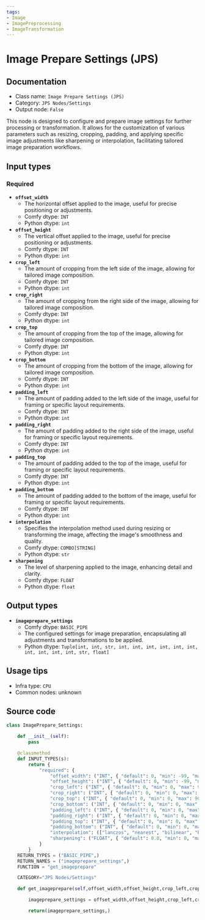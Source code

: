 ```yaml
---
tags:
- Image
- ImagePreprocessing
- ImageTransformation
---
```


# Image Prepare Settings (JPS)
## Documentation
- Class name: `Image Prepare Settings (JPS)`
- Category: `JPS Nodes/Settings`
- Output node: `False`

This node is designed to configure and prepare image settings for further processing or transformation. It allows for the customization of various parameters such as resizing, cropping, padding, and applying specific image adjustments like sharpening or interpolation, facilitating tailored image preparation workflows.
## Input types
### Required
- **`offset_width`**
    - The horizontal offset applied to the image, useful for precise positioning or adjustments.
    - Comfy dtype: `INT`
    - Python dtype: `int`
- **`offset_height`**
    - The vertical offset applied to the image, useful for precise positioning or adjustments.
    - Comfy dtype: `INT`
    - Python dtype: `int`
- **`crop_left`**
    - The amount of cropping from the left side of the image, allowing for tailored image composition.
    - Comfy dtype: `INT`
    - Python dtype: `int`
- **`crop_right`**
    - The amount of cropping from the right side of the image, allowing for tailored image composition.
    - Comfy dtype: `INT`
    - Python dtype: `int`
- **`crop_top`**
    - The amount of cropping from the top of the image, allowing for tailored image composition.
    - Comfy dtype: `INT`
    - Python dtype: `int`
- **`crop_bottom`**
    - The amount of cropping from the bottom of the image, allowing for tailored image composition.
    - Comfy dtype: `INT`
    - Python dtype: `int`
- **`padding_left`**
    - The amount of padding added to the left side of the image, useful for framing or specific layout requirements.
    - Comfy dtype: `INT`
    - Python dtype: `int`
- **`padding_right`**
    - The amount of padding added to the right side of the image, useful for framing or specific layout requirements.
    - Comfy dtype: `INT`
    - Python dtype: `int`
- **`padding_top`**
    - The amount of padding added to the top of the image, useful for framing or specific layout requirements.
    - Comfy dtype: `INT`
    - Python dtype: `int`
- **`padding_bottom`**
    - The amount of padding added to the bottom of the image, useful for framing or specific layout requirements.
    - Comfy dtype: `INT`
    - Python dtype: `int`
- **`interpolation`**
    - Specifies the interpolation method used during resizing or transforming the image, affecting the image's smoothness and quality.
    - Comfy dtype: `COMBO[STRING]`
    - Python dtype: `str`
- **`sharpening`**
    - The level of sharpening applied to the image, enhancing detail and clarity.
    - Comfy dtype: `FLOAT`
    - Python dtype: `float`
## Output types
- **`imageprepare_settings`**
    - Comfy dtype: `BASIC_PIPE`
    - The configured settings for image preparation, encapsulating all adjustments and transformations to be applied.
    - Python dtype: `Tuple[int, int, str, int, int, int, int, int, int, int, int, int, int, str, float]`
## Usage tips
- Infra type: `CPU`
- Common nodes: unknown


## Source code
```python
class ImagePrepare_Settings:

    def __init__(self):
        pass

    @classmethod
    def INPUT_TYPES(s):
        return {
            "required": {
                "offset_width": ("INT", { "default": 0, "min": -99, "max": 99, "step": 1, "display": "number" }),
                "offset_height": ("INT", { "default": 0, "min": -99, "max": 99, "step": 1, "display": "number" }),
                "crop_left": ("INT", { "default": 0, "min": 0, "max": 90, "step": 1, "display": "number" }),
                "crop_right": ("INT", { "default": 0, "min": 0, "max": 90, "step": 1, "display": "number" }),
                "crop_top": ("INT", { "default": 0, "min": 0, "max": 90, "step": 1, "display": "number" }),
                "crop_bottom": ("INT", { "default": 0, "min": 0, "max": 90, "step": 1, "display": "number" }),
                "padding_left": ("INT", { "default": 0, "min": 0, "max": 500, "step": 1, "display": "number" }),
                "padding_right": ("INT", { "default": 0, "min": 0, "max": 500, "step": 1, "display": "number" }),
                "padding_top": ("INT", { "default": 0, "min": 0, "max": 500, "step": 1, "display": "number" }),
                "padding_bottom": ("INT", { "default": 0, "min": 0, "max": 500, "step": 1, "display": "number" }),
                "interpolation": (["lanczos", "nearest", "bilinear", "bicubic", "area", "nearest-exact"],),
                "sharpening": ("FLOAT", { "default": 0.0, "min": 0, "max": 1, "step": 0.05, "display": "number" }),
            }
        }
    RETURN_TYPES = ("BASIC_PIPE",)
    RETURN_NAMES = ("imageprepare_settings",)
    FUNCTION = "get_imageprepare"

    CATEGORY="JPS Nodes/Settings"

    def get_imageprepare(self,offset_width,offset_height,crop_left,crop_right,crop_top,crop_bottom,padding_left,padding_right,padding_top,padding_bottom,interpolation,sharpening):

        imageprepare_settings = offset_width,offset_height,crop_left,crop_right,crop_top,crop_bottom,padding_left,padding_right,padding_top,padding_bottom,interpolation,sharpening

        return(imageprepare_settings,)

```
